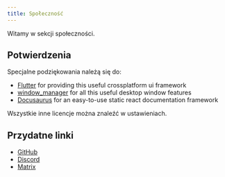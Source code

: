 ```yaml
---
title: Społeczność
---
```


Witamy w sekcji społeczności.

## Potwierdzenia

Specjalne podziękowania należą się do:

- [Flutter](https://github.com/flutter/flutter) for providing this useful crossplatform ui framework
- [window_manager](https://github.com/leanflutter/window_manager) for all this useful desktop window features
- [Docusaurus](https://github.com/facebook/docusaurus) for an easy-to-use static react documentation framework

Wszystkie inne licencje można znaleźć w ustawieniach.

## Przydatne linki

- [GitHub](https://github.com/LinwoodDev/Butterfly)
- [Discord](https://go.linwood.dev/discord)
- [Matrix](https://go.linwood.dev/matrix)

